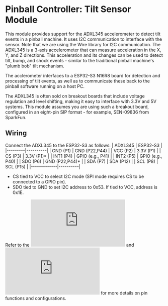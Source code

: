 # Pinball Controller: Tilt Sensor Module

This module provides support for the ADXL345 accelerometer to detect tilt events in a pinball machine. It uses I2C communication to interface with the sensor. Note that we are using the Wire library for I2C communication. The ADXL345 is a 3-axis accelerometer that can measure acceleration in the X, Y, and Z directions. This acceleration and its changes can be used to detect tilt, bump, and shock events - similar to the traditional pinball machine's "plumb bob" tilt mechanism.

The acclerometer interfaces to a ESP32-S3 N16R8 board for detection and processing of tilt events, as
well as to communicate these back to the pinball software running on a host PC.

The ADXL345 is often sold on breakout boards that include voltage regulation and level shifting, making it easy to interface with 3.3V and 5V systems. This module assumes you are using such a breakout board, configured in an eight-pin SIP format - for example, SEN-09836 from SparkFun. 

## Wiring
Connect the ADXL345 to the ESP32-S3 as follows: 
| ADXL345 | ESP32-S3 |
|---------|----------|
| GND (P1)   | GND (P22,P44) |
| VCC (P2)   | 3.3V (P1) |
| CS (P3)    | 3.3V (P1)* |
| INT1 (P4)  | GPIO (e.g., P41) |
| INT2 (P5)  | GPIO (e.g., P40) |
| SDO (P6) | GND (P22,P44)* |
| SDA (P7)   | SDA (P12) |
| SCL (P8)   | SCL (P15) |
|-------------|----------|
* CS tied to VCC to select I2C mode (SPI mode requires CS to be connected to a GPIO pin).
* SDO tied to GND to set I2C address to 0x53. If tied to VCC, address is 0x1E.

Refer to the ![ESP32-S3 datasheet](https://docs.espressif.com/projects/esp-dev-kits/en/latest/esp32s3/esp32-s3-devkitc-1/user_guide_v1.1.html) and ![ADXL345 datasheet](https://cdn.sparkfun.com/assets/9/1/8/9/9/ADXL345.pdf) for more details on pin functions and configurations.

